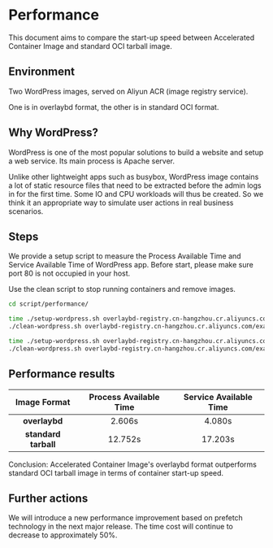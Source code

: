 # Performance

This document aims to compare the start-up speed between Accelerated Container Image and standard OCI tarball image.

## Environment

Two WordPress images, served on Aliyun ACR (image registry service).

One is in overlaybd format, the other is in standard OCI format.

## Why WordPress?

WordPress is one of the most popular solutions to build a website and setup a web service. Its main process is Apache server.

Unlike other lightweight apps such as busybox, WordPress image contains a lot of static resource files that need to be extracted before the admin logs in for the first time. Some IO and CPU workloads will thus be created. So we think it an appropriate way to simulate user actions in real business scenarios.

## Steps

We provide a setup script to measure the Process Available Time and Service Available Time of WordPress app. Before start, please make sure port 80 is not occupied in your host.

Use the clean script to stop running containers and remove images.

```bash
cd script/performance/

time ./setup-wordpress.sh overlaybd-registry.cn-hangzhou.cr.aliyuncs.com/example/wordpress:5.6.2_obd
./clean-wordpress.sh overlaybd-registry.cn-hangzhou.cr.aliyuncs.com/example/wordpress:5.6.2_obd

time ./setup-wordpress.sh overlaybd-registry.cn-hangzhou.cr.aliyuncs.com/example/wordpress:5.6.2
./clean-wordpress.sh overlaybd-registry.cn-hangzhou.cr.aliyuncs.com/example/wordpress:5.6.2
```

## Performance results

| Image Format | Process Available Time | Service Available Time |
| :----: | :----: | :----: |
| **overlaybd** | 2.606s | 4.080s |
| **standard tarball** | 12.752s | 17.203s |

Conclusion: Accelerated Container Image's overlaybd format outperforms standard OCI tarball image in terms of container start-up speed.

## Further actions

We will introduce a new performance improvement based on prefetch technology in the next major release. The time cost will continue to decrease to approximately 50%.
